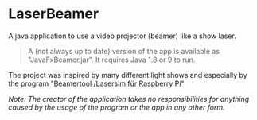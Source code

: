 # LaserBeamer
A java application to use a video projector (beamer) like a show laser.

>A (not always up to date) version of the app is available as "JavaFxBeamer.jar". It requires Java 1.8 or 9 to run.

The project was inspired by many different light shows and especially by the program ["Beamertool /Lasersim für Raspberry Pi"](https://forum.dmxcontrol-projects.org/index.php?thread/8091-beamertool-lasersim-f%C3%BCr-raspberry-pi-support-thread/&pageNo=1)


*Note: The creator of the application takes no responsibilities for anything caused by the usage of the program or the app in any other form.*
